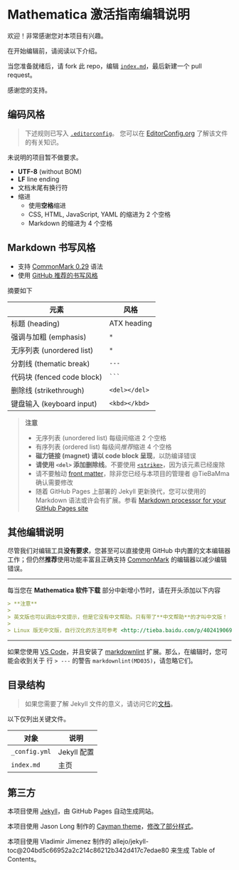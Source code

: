 # **Mathematica 激活指南**编辑说明

欢迎！非常感谢您对本项目有兴趣。

在开始编辑前，请阅读以下介绍。

当您准备就绪后，请 fork 此 repo，编辑 [`index.md`](index.md)，最后新建一个 pull request。

感谢您的支持。

## 编码风格

> 下述规则已写入 [`.editorconfig`](.editorconfig)。
> 您可以在 [EditorConfig.org](https://editorconfig.org/) 了解该文件的有关知识。

未说明的项目暂不做要求。

* **UTF-8** (without BOM)
* **LF** line ending
* 文档末尾有换行符
* 缩进
  * 使用**空格**缩进
  * CSS, HTML, JavaScript, YAML 的缩进为 2 个空格
  * Markdown 的缩进为 4 个空格

## Markdown 书写风格

* 支持 [CommonMark 0.29](https://spec.commonmark.org/0.29/) 语法
* 使用 [GitHub 推荐的书写风格](https://guides.github.com/features/mastering-markdown/)

摘要如下

| 元素                       | 风格          |
| -------------------------- | ------------- |
| 标题 (heading)             | ATX heading   |
| 强调与加粗 (emphasis)      | `*`           |
| 无序列表 (unordered list)  | `*`           |
| 分割线 (thematic break)    | `---`         |
| 代码块 (fenced code block) | ` ``` `       |
| 删除线 (strikethrough)     | `<del></del>` |
| 键盘输入 (keyboard input)  | `<kbd></kbd>` |

> **注意**
>
> * 无序列表 (unordered list) 每级间缩进 2 个空格
> * 有序列表 (ordered list) 每级间*推荐*缩进 4 个空格
> * **磁力链接 (magnet) 请以 code block 呈现**，以防编译错误
> * **请使用 `<del>` 添加删除线**。不要使用 [`<strike>`](https://developer.mozilla.org/en-US/docs/Web/HTML/Element/strike)，因为该元素已经废除
> * 请不要触动 [front matter](https://jekyllrb.com/docs/front-matter/)，除非您已经与本项目的管理者 @TieBaMma 确认需要修改
> * 随着 GitHub Pages 上部署的 Jekyll 更新换代，您可以使用的 Markdown 语法或许会有扩展。参看 [Markdown processor for your GitHub Pages site](https://help.github.com/en/articles/setting-a-markdown-processor-for-your-github-pages-site-using-jekyll)

## 其他编辑说明

尽管我们对编辑工具**没有要求**，您甚至可以直接使用 GitHub 中内置的文本编辑器工作；但仍然**推荐**使用功能丰富且正确支持 [CommonMark](https://spec.commonmark.org/) 的编辑器以减少编辑错误。

---

每当您在 **Mathematica 软件下载** 部分中新增小节时，请在开头添加以下内容

```markdown
> **注意**
>
> 英文版也可以调出中文提示，但是它没有中文帮助。只有带了**中文帮助**的才叫中文版！
>
> Linux 版无中文版，自行汉化的方法可参考 <http://tieba.baidu.com/p/4024190694>。
```

---

如果您使用 [VS Code](https://code.visualstudio.com/)，并且安装了 [markdownlint](https://marketplace.visualstudio.com/items?itemName=DavidAnson.vscode-markdownlint) 扩展。那么，在编辑时，您可能会收到关于 行 `> ---` 的警告 `markdownlint(MD035)`，请忽略它们。

## 目录结构

> 如果您需要了解 Jekyll 文件的意义，请访问它的[文档](https://jekyllrb.com/docs/structure/)。

以下仅列出关键文件。

| 对象          | 说明        |
| ------------- | ----------- |
| `_config.yml` | Jekyll 配置 |
| `index.md`    | 主页        |

## 第三方

本项目使用 [Jekyll](https://jekyllrb.com/)，由 GitHub Pages 自动生成网站。

本项目使用 Jason Long 制作的 [Cayman theme](https://github.com/jasonlong/cayman-theme)，[修改了部分样式](css/cayman-patch.css)。

本项目使用 Vladimir Jimenez 制作的 allejo/jekyll-toc@204bd5c66952a2c214c86212b342d417c7edae80 来生成 Table of Contents。
